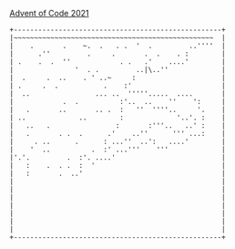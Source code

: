 [Advent of Code 2021](http://adventofcode.com/2021)

    +---------------------------------------------------+
    |~~~~~~~~~~~~~~~~~~~~~~~~~~~~~~~~~~~~~~~~~~~~~~~~~  |
    |    .       .    ~.  .   . .  '  .         ..''''  |
    |      .''         .     .       .  .    . :        |
    | .    .  .  ''            . .   .'    ....'        |
    |               '  . .         ..|\..''             |
    |  .     .  ..    . ' ..~     :                     |
    | .     .  .           .    :'                      |
    |  ..                ... ..  '''''.....  ....       |
    |            .  .          :'..  ..    ''    ':     |
    |   .       ..       .. .  :   ''  ''''..     '.    |
    | ..             ..        :             '..'. :    |
    |   ..   .                :       :'''..   ..' :    |
    |   .       . .  .      .'    ..''      ''' ...:    |
    |     . ..      .      : ...''  ..':   ....'        |
    |    '  ..          .  :' ...'''    '''             |
    |'.'.         .  :'. ....'                          |
    |   :    .  . .  :  '                               |
    |   :       .  ..'                                  |
    |                                                   |
    |                                                   |
    |                                                   |
    |                                                   |
    |                                                   |
    |                                                   |
    |                                                   |
    +---------------------------------------------------+